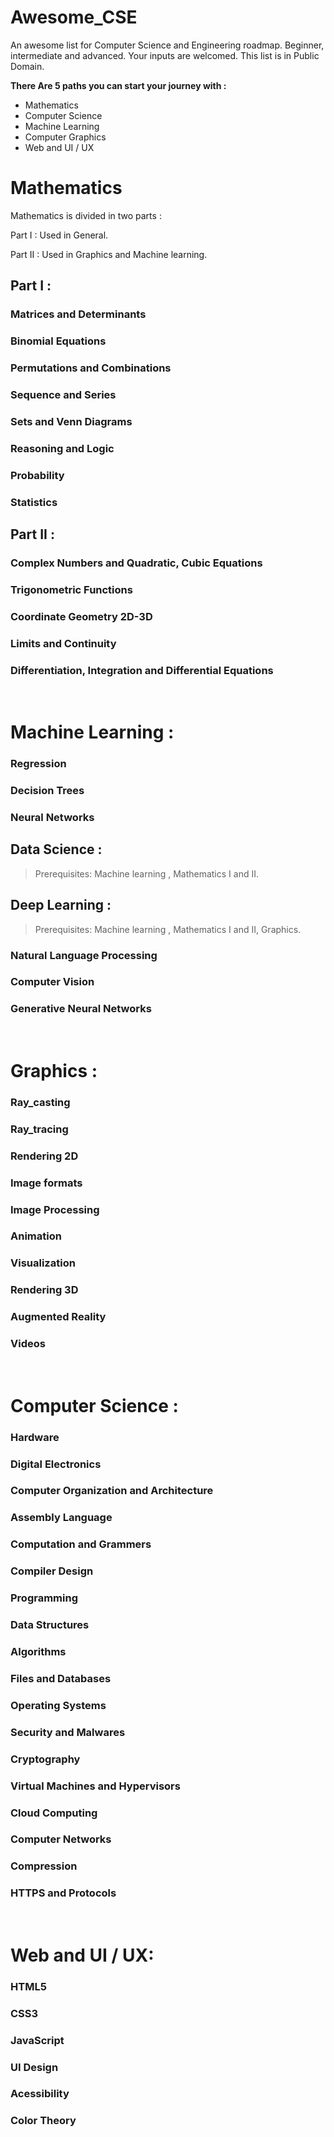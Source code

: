 # Awesome_CSE

An awesome list for Computer Science and Engineering roadmap. Beginner, intermediate and advanced. Your inputs are welcomed. This list is in Public Domain.  


**There Are 5 paths you can start your journey with :**

* Mathematics
* Computer Science
* Machine Learning
* Computer Graphics
* Web and UI / UX

# Mathematics

Mathematics is divided in two parts :

Part I : Used in General.

Part II : Used in Graphics and Machine learning.

## Part I : 

### Matrices and Determinants

### Binomial Equations

### Permutations and Combinations

### Sequence and Series

### Sets and Venn Diagrams

### Reasoning and Logic

### Probability

### Statistics

## Part II : 

### Complex Numbers and Quadratic, Cubic Equations

### Trigonometric Functions

### Coordinate Geometry 2D-3D

### Limits and Continuity

### Differentiation, Integration and Differential Equations

&#x200B;

# Machine Learning : 

### Regression

### Decision Trees

### Neural Networks

## Data Science : 
>Prerequisites: Machine learning , Mathematics I and II.

## Deep Learning : 
>Prerequisites: Machine learning , Mathematics I and II, Graphics.

### Natural Language Processing

### Computer Vision

### Generative Neural Networks

&#x200B;

# Graphics : 

### Ray\_casting

### Ray\_tracing

### Rendering 2D

### Image formats

### Image Processing

### Animation

### Visualization

### Rendering 3D

### Augmented Reality

### Videos

&#x200B;

# Computer Science : 

### Hardware

### Digital Electronics

### Computer Organization and Architecture

### Assembly Language

### Computation and Grammers

### Compiler Design

### Programming

### Data Structures

### Algorithms

### Files and Databases

### Operating Systems

### Security and Malwares

### Cryptography

### Virtual Machines and Hypervisors

### Cloud Computing

### Computer Networks

### Compression

### HTTPS and Protocols

&#x200B;

# Web and UI / UX: 

### HTML5 

### CSS3

### JavaScript

### UI Design

### Acessibility

### Color Theory

&#x200B;

&#x200B;

&#x200B;

&#x200B;

&#x200B;

